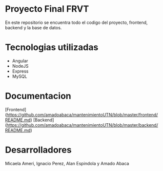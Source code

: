 # Proyecto Final FRVT
En este repositorio se encuentra todo el codigo del proyecto, frontend, backend y la base de datos.

# Tecnologias utilizadas
- Angular
- NodeJS
- Express
- MySQL

# Documentacion
[Frontend] (https://github.com/amadoabaca/mantenimientoUTN/blob/master/frontend/README.md)
[Backend] (https://github.com/amadoabaca/mantenimientoUTN/blob/master/backend/README.md)

# Desarrolladores
Micaela Ameri, Ignacio Perez, Alan Espindola y Amado Abaca

